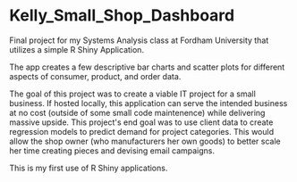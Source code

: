 # Kelly_Small_Shop_Dashboard
Final project for my Systems Analysis class at Fordham University that utilizes a simple R Shiny Application.

The app creates a few descriptive bar charts and scatter plots for different aspects of consumer, product, and order data. 

The goal of this project was to create a viable IT project for a small business. If hosted locally, this application can serve the intended business at no cost (outside of some small code maintenence) while delivering massive upside. This project's end goal was to use client data to create regression models to predict demand for project categories. This would allow the shop owner (who manufacturers her own goods) to better scale her time creating pieces and devising email campaigns.

This is my first use of R Shiny applications.

